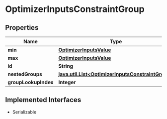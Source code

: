 

# OptimizerInputsConstraintGroup


## Properties

Name | Type | Description | Notes
------------ | ------------- | ------------- | -------------
**min** | [**OptimizerInputsValue**](OptimizerInputsValue.md) |  |  [optional]
**max** | [**OptimizerInputsValue**](OptimizerInputsValue.md) |  |  [optional]
**id** | **String** |  |  [optional]
**nestedGroups** | [**java.util.List&lt;OptimizerInputsConstraintGroup&gt;**](OptimizerInputsConstraintGroup.md) |  |  [optional]
**groupLookupIndex** | **Integer** |  |  [optional]


## Implemented Interfaces

* Serializable


